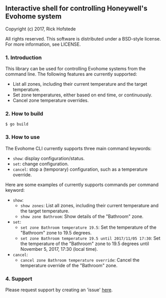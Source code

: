 ## Interactive shell for controlling Honeywell's Evohome system

Copyright (c) 2017, Rick Hofstede

All rights reserved. This software is distributed under a BSD-style
license. For more information, see LICENSE.

### 1. Introduction

This library can be used for controlling Evohome systems from the
command line. The following features are currently supported:

- List all zones, including their current temperature and the target temperature.
- Set zone temperatures, either based on end time, or continuously.
- Cancel zone temperature overrides.

### 2. How to build

```
$ go build
```

### 3. How to use

The Evohome CLI currently supports three main command keywords:

- `show`: display configuration/status.
- `set`: change configuration.
- `cancel`: stop a (temporary) configuration, such as a temperature override.

Here are some examples of currently supports commands per command keyword:

- `show`:
    - `show zones`: List all zones, including their current temperature and the target temperature.
    - `show zone Bathroom`: Show details of the "Bathroom" zone.
- `set`:
    - `set zone Bathroom temperature 19.5`: Set the temperature of the "Bathroom" zone to 19.5 degrees.
    - `set zone Bathroom temperature 19.5 until 2017/11/05 17:30`: Set the temperature of the "Bathroom" zone to 19.5 degrees until November 5, 2017, 17:30 (local time).
- `cancel`:
    - `cancel zone Bathroom temperature override`: Cancel the temperature override of the "Bathroom" zone.

### 4. Support

Please request support by creating an 'issue' [here](https://github.com/rickhofstede/evohome-cli/issues).
